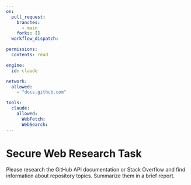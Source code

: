```yaml
---
on:
  pull_request:
    branches:
      - main
    forks: []
  workflow_dispatch:

permissions:
  contents: read

engine:
  id: claude

network:
  allowed:
    - "docs.github.com"

tools:
  claude:
    allowed:
      WebFetch:
      WebSearch:
---
```


# Secure Web Research Task

Please research the GitHub API documentation or Stack Overflow and find information about repository topics. Summarize them in a brief report.
